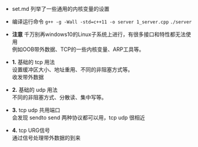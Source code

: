 * set.md 列举了一些通用的内核变量的设置

* 编译运行命令
  `g++ -g -Wall -std=c++11 -o server 1_server.cpp`
  `./server`

* **注意**
  千万别再windows10的Linux子系统上进行，有很多接口和特性都无法使用  
  例如OOB带外数据、TCP的一些内核变量、ARP工具等。

* **1.** 基础的 tcp 用法  
  设置缓冲区大小、地址重用、不同的非阻塞方式等。  
  收发带外数据  

* **2.** 基础的 udp 用法  
  不同的非阻塞方式、分散读、集中写等。

* **3.** tcp udp 共用端口   
  会发现 sendto send 两种协议都可以用，tcp udp 很相近

* **4.** tcp URG信号   
  通过信号处理带外数据的到来  